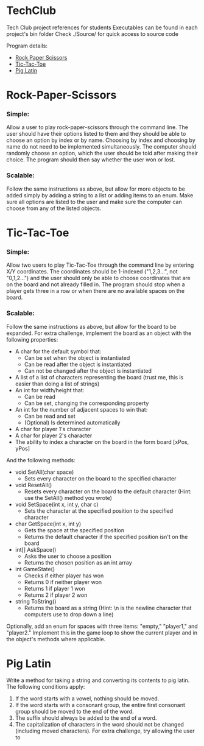 # TechClub
Tech Club project references for students
Executables can be found in each project's bin folder
Check ./Source/ for quick access to source code

Program details:
* [Rock Paper Scissors](#rock-paper-scissors)
* [Tic-Tac-Toe](#tic-tac-toe)
* [Pig Latin](#pig-latin)


# Rock-Paper-Scissors
### Simple:
Allow a user to play rock-paper-scissors through the command line. The user should have their options listed to them and they should be able to choose an option by index or by name. Choosing by index and choosing by name do not need to be implemented simultaneously. The computer should randomly choose an option, which the user should be told after making their choice. The program should then say whether the user won or lost.
### Scalable:
Follow the same instructions as above, but allow for more objects to be added simply by adding a string to a list or adding items to an enum. Make sure all options are listed to the user and make sure the computer can choose from any of the listed objects.

# Tic-Tac-Toe
### Simple:
Allow two users to play Tic-Tac-Toe through the command line by entering X/Y coordinates. The coordinates should be 1-indexed ("1,2,3...", not "0,1,2...") and the user should only be able to choose coordinates that are on the board and not already filled in. The program should stop when a player gets three in a row or when there are no available spaces on the board.
### Scalable:
Follow the same instructions as above, but allow for the board to be expanded.
For extra challenge, implement the board as an object with the following properties:
* A char for the default symbol that:
  * Can be set when the object is instantiated
  * Can be read after the object is instantiated
  * Can not be changed after the object is instantiated
* A list of a list of characters representing the board (trust me, this is easier than doing a list of strings)
* An int for width/height that:
  * Can be read
  * Can be set, changing the corresponding property
* An int for the number of adjacent spaces to win that:
  * Can be read and set
  * (Optional) Is determined automatically
* A char for player 1's character
* A char for player 2's character
* The ability to index a character on the board in the form board [xPos, yPos]

And the following methods:
* void SetAll(char space)
  * Sets every character on the board to the specified character
* void ResetAll()
  * Resets every character on the board to the default character (Hint: use the SetAll() method you wrote)
* void SetSpace(int x, int y, char c)
  * Sets the character at the specified position to the specified character
* char GetSpace(int x, int y)
  * Gets the space at the specified position
  * Returns the default character if the specified position isn't on the board
* int[] AskSpace()
  * Asks the user to choose a position
  * Returns the chosen position as an int array
* int GameState()
  * Checks if either player has won
  * Returns 0 if neither player won
  * Returns 1 if player 1 won
  * Returns 2 if player 2 won
* string ToString()
  * Returns the board as a string (Hint: \n is the newline character that computers use to drop down a line)

Optionally, add an enum for spaces with three items: "empty," "player1," and "player2." Implement this in the game loop to show the current player and in the object's methods where applicable.

# Pig Latin
Write a method for taking a string and converting its contents to pig latin. The following conditions apply:<br>
1. If the word starts with a vowel, nothing should be moved.
2. If the word starts with a consonant group, the entire first consonant group should be moved to the end of the word.
3. The suffix should always be added to the end of a word.
4. The capitalization of characters in the word should not be changed (including moved characters).
For extra challenge, try allowing the user to 
